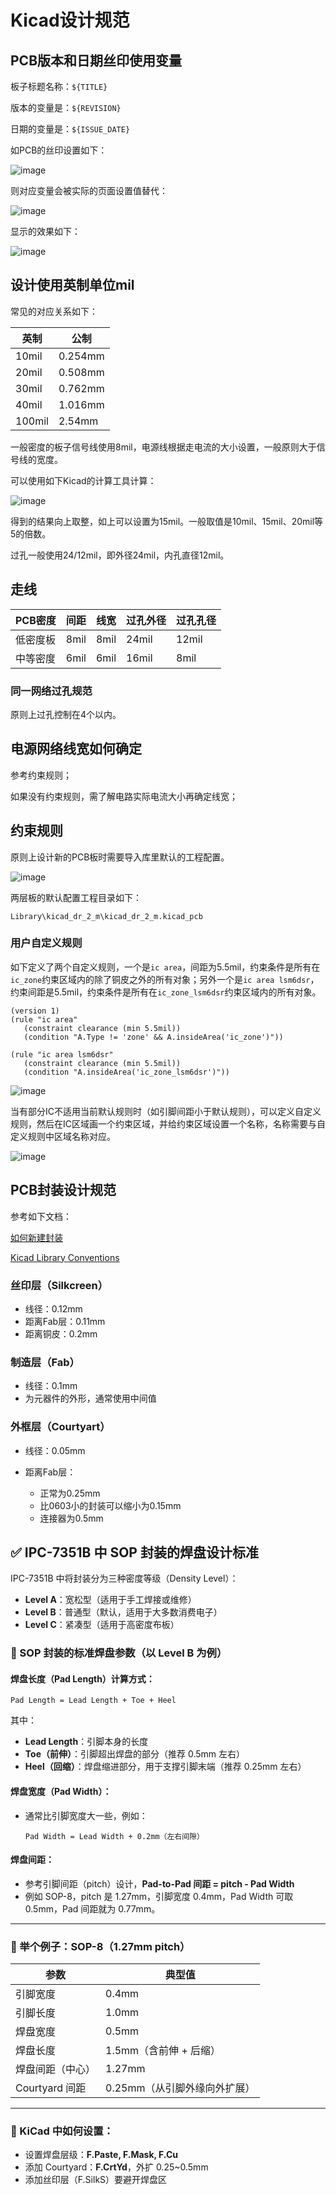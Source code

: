 # Kicad设计规范

## PCB版本和日期丝印使用变量

板子标题名称：`${TITLE}`

版本的变量是：`${REVISION}`

日期的变量是：`${ISSUE_DATE}`

如PCB的丝印设置如下：

![image](image/kicad-design-spec-1.png)

则对应变量会被实际的页面设置值替代：

![image](image/kicad-design-spec-2.png)

显示的效果如下：

![image](image/kicad-design-spec-3.png)

## 设计使用英制单位mil

常见的对应关系如下：

| 英制 | 公制 |
| ----------- | ----------- |
| 10mil | 0.254mm |
| 20mil | 0.508mm |
| 30mil | 0.762mm |
| 40mil | 1.016mm |
| 100mil | 2.54mm |

一般密度的板子信号线使用8mil，电源线根据走电流的大小设置，一般原则大于信号线的宽度。

可以使用如下Kicad的计算工具计算：

![image](image/kicad-design-spec-4.png)

得到的结果向上取整，如上可以设置为15mil。一般取值是10mil、15mil、20mil等5的倍数。

过孔一般使用24/12mil，即外径24mil，内孔直径12mil。

## 走线

| PCB密度 | 间距 | 线宽 | 过孔外径 | 过孔孔径 | 
| ------- | ---- | ---- | ----- | ------ |
| 低密度板 | 8mil | 8mil | 24mil | 12mil |
| 中等密度 | 6mil | 6mil | 16mil | 8mil |

### 同一网络过孔规范

原则上过孔控制在4个以内。

## 电源网络线宽如何确定

参考约束规则；

如果没有约束规则，需了解电路实际电流大小再确定线宽；


## 约束规则

原则上设计新的PCB板时需要导入库里默认的工程配置。

![image](image/kicad-design-spec-custom-rule-3.png)

两层板的默认配置工程目录如下：

```
Library\kicad_dr_2_m\kicad_dr_2_m.kicad_pcb
```

### 用户自定义规则

如下定义了两个自定义规则，一个是`ic area`，间距为5.5mil，约束条件是所有在`ic_zone`约束区域内的除了铜皮之外的所有对象；另外一个是`ic area lsm6dsr`，约束间距是5.5mil，约束条件是所有在`ic_zone_lsm6dsr`约束区域内的所有对象。

```
(version 1)
(rule "ic area"
   (constraint clearance (min 5.5mil))
   (condition "A.Type != 'zone' && A.insideArea('ic_zone')"))

(rule "ic area lsm6dsr"
   (constraint clearance (min 5.5mil))
   (condition "A.insideArea('ic_zone_lsm6dsr')"))
```

![image](image/kicad-design-spec-custom-rule-2.png)

当有部分IC不适用当前默认规则时（如引脚间距小于默认规则），可以定义自定义规则，然后在IC区域画一个约束区域，并给约束区域设置一个名称，名称需要与自定义规则中区域名称对应。

![image](image/kicad-design-spec-custom-rule-1.png)

## PCB封装设计规范

参考如下文档：

[如何新建封装](https://docs.kicad.org/8.0/zh/getting_started_in_kicad/getting_started_in_kicad.html#%E6%96%B0%E5%BB%BA%E5%B0%81%E8%A3%85)

[Kicad Library Conventions](https://klc.kicad.org/footprint/f5/f5.2.html)

### 丝印层（Silkcreen）

- 线径：0.12mm
- 距离Fab层：0.11mm
- 距离铜皮：0.2mm

### 制造层（Fab）

- 线径：0.1mm
- 为元器件的外形，通常使用中间值

### 外框层（Courtyart）

- 线径：0.05mm

- 距离Fab层：
  - 正常为0.25mm
  - 比0603小的封装可以缩小为0.15mm
  - 连接器为0.5mm

## ✅ IPC-7351B 中 SOP 封装的焊盘设计标准

IPC-7351B 中将封装分为三种密度等级（Density Level）：
- **Level A**：宽松型（适用于手工焊接或维修）
- **Level B**：普通型（默认，适用于大多数消费电子）
- **Level C**：紧凑型（适用于高密度布板）

### 📏 SOP 封装的标准焊盘参数（以 Level B 为例）

#### 焊盘长度（Pad Length）计算方式：

```
Pad Length = Lead Length + Toe + Heel
```

其中：
- **Lead Length**：引脚本身的长度
- **Toe（前伸）**：引脚超出焊盘的部分（推荐 0.5mm 左右）
- **Heel（回缩）**：焊盘缩进部分，用于支撑引脚末端（推荐 0.25mm 左右）

#### 焊盘宽度（Pad Width）：

- 通常比引脚宽度大一些，例如：
  ```
  Pad Width = Lead Width + 0.2mm（左右间隙）
  ```

#### 焊盘间距：

- 参考引脚间距（pitch）设计，**Pad-to-Pad 间距 = pitch - Pad Width**
- 例如 SOP-8，pitch 是 1.27mm，引脚宽度 0.4mm，Pad Width 可取 0.5mm，Pad 间距就为 0.77mm。

---

### 🔧 举个例子：SOP-8（1.27mm pitch）

| 参数           | 典型值 |
|----------------|--------|
| 引脚宽度       | 0.4mm  |
| 引脚长度       | 1.0mm  |
| 焊盘宽度       | 0.5mm  |
| 焊盘长度       | 1.5mm（含前伸 + 后缩） |
| 焊盘间距（中心）| 1.27mm |
| Courtyard 间距 | 0.25mm（从引脚外缘向外扩展）|

---

### 🧩 KiCad 中如何设置：

- 设置焊盘层级：**F.Paste, F.Mask, F.Cu**
- 添加 Courtyard：**F.CrtYd**，外扩 0.25~0.5mm
- 添加丝印层（F.SilkS）要避开焊盘区
